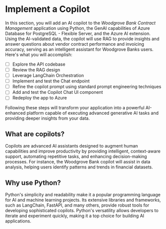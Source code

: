 # Implement a Copilot

In this section, you will add an AI copilot to the _Woodgrove Bank Contract Management_ application using Python, the GenAI capabilities of Azure Database for PostgreSQL - Flexible Server, and the Azure AI extension. Using the AI-validated data, the copilot will use RAG to provide insights and answer questions about vendor contract performance and invoicing accuracy, serving as an intelligent assistant for Woodgrove Banks users. Here's what you will accomplish:

- [ ] Explore the API codebase
- [ ] Review the RAG design
- [ ] Leverage LangChain Orchestration
- [ ] Implement and test the Chat endpoint
- [ ] Refine the copilot prompt using standard prompt engineering techniques
- [ ] Add and test the Copilot Chat UI component
- [ ] Redeploy the app to Azure

Following these steps will transform your application into a powerful AI-enhanced platform capable of executing advanced generative AI tasks and providing deeper insights from your data.

## What are copilots?

Copilots are advanced AI assistants designed to augment human capabilities and improve productivity by providing intelligent, context-aware support, automating repetitive tasks, and enhancing decision-making processes. For instance, the Woodgrove Bank copilot will assist in data analysis, helping users identify patterns and trends in financial datasets.

## Why use Python?

Python's simplicity and readability make it a popular programming language for AI and machine learning projects. Its extensive libraries and frameworks, such as LangChain, FastAPI, and many others, provide robust tools for developing sophisticated copilots. Python's versatility allows developers to iterate and experiment quickly, making it a top choice for building AI applications.
